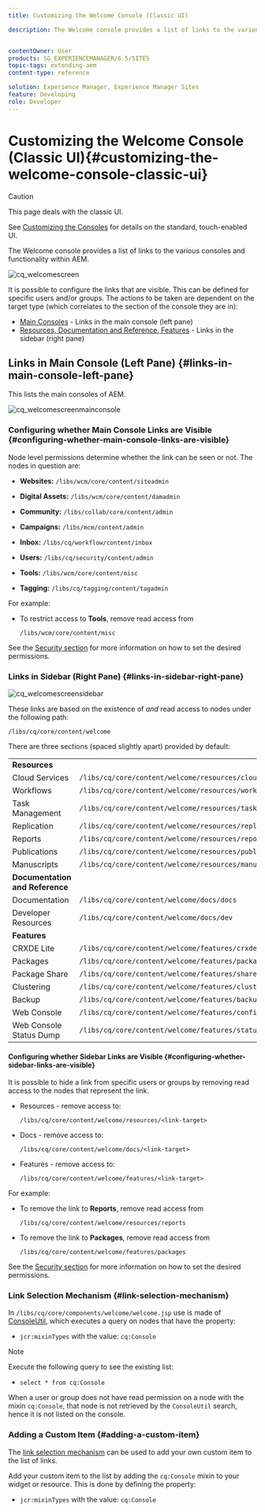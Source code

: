 ```yaml
---
title: Customizing the Welcome Console (Classic UI)

description: The Welcome console provides a list of links to the various consoles and functionality within AEM


contentOwner: User
products: SG_EXPERIENCEMANAGER/6.5/SITES
topic-tags: extending-aem
content-type: reference

solution: Experience Manager, Experience Manager Sites
feature: Developing
role: Developer
---
```

# Customizing the Welcome Console (Classic UI){#customizing-the-welcome-console-classic-ui}

>[!CAUTION]
>
>This page deals with the classic UI.
>
>See [Customizing the Consoles](/help/sites-developing/customizing-consoles-touch.md) for details on the standard, touch-enabled UI.

The Welcome console provides a list of links to the various consoles and functionality within AEM.

![cq_welcomescreen](assets/cq_welcomescreen.png)

It is possible to configure the links that are visible. This can be defined for specific users and/or groups. The actions to be taken are dependent on the target type (which correlates to the section of the console they are in):

* [Main Consoles](#links-in-main-console-left-pane) - Links in the main console (left pane)
* [Resources, Documentation and Reference, Features](#links-in-sidebar-right-pane) - Links in the sidebar (right pane)

## Links in Main Console (Left Pane) {#links-in-main-console-left-pane}

This lists the main consoles of AEM.

![cq_welcomescreenmainconsole](assets/cq_welcomescreenmainconsole.png)

### Configuring whether Main Console Links are Visible {#configuring-whether-main-console-links-are-visible}

Node level permissions determine whether the link can be seen or not. The nodes in question are:

* **Websites:** `/libs/wcm/core/content/siteadmin`

* **Digital Assets:** `/libs/wcm/core/content/damadmin`

* **Community:** `/libs/collab/core/content/admin`

* **Campaigns:** `/libs/mcm/content/admin`

* **Inbox:** `/libs/cq/workflow/content/inbox`

* **Users:** `/libs/cq/security/content/admin`

* **Tools:** `/libs/wcm/core/content/misc`

* **Tagging:** `/libs/cq/tagging/content/tagadmin`

For example:

* To restrict access to **Tools**, remove read access from

  `/libs/wcm/core/content/misc`

See the [Security section](/help/sites-administering/security.md) for more information on how to set the desired permissions.

### Links in Sidebar (Right Pane) {#links-in-sidebar-right-pane}

![cq_welcomescreensidebar](assets/cq_welcomescreensidebar.png)

These links are based on the existence of *and* read access to nodes under the following path:

`/libs/cq/core/content/welcome`

There are three sections (spaced slightly apart) provided by default:

<table>
 <tbody>
  <tr>
   <td><strong>Resources</strong></td>
   <td> </td>
  </tr>
  <tr>
   <td> Cloud Services</td>
   <td><code>/libs/cq/core/content/welcome/resources/cloudservices</code></td>
  </tr>
  <tr>
   <td> Workflows</td>
   <td><code>/libs/cq/core/content/welcome/resources/workflows</code></td>
  </tr>
  <tr>
   <td> Task Management</td>
   <td><code>/libs/cq/core/content/welcome/resources/taskmanager</code></td>
  </tr>
  <tr>
   <td> Replication</td>
   <td><code>/libs/cq/core/content/welcome/resources/replication</code></td>
  </tr>
  <tr>
   <td> Reports</td>
   <td><code>/libs/cq/core/content/welcome/resources/reports</code></td>
  </tr>
  <tr>
   <td> Publications</td>
   <td><code>/libs/cq/core/content/welcome/resources/publishingadmin</code></td>
  </tr>
  <tr>
   <td> Manuscripts</td>
   <td><code>/libs/cq/core/content/welcome/resources/manuscriptsadmin</code></td>
  </tr>
  <tr>
   <td><strong>Documentation and Reference</strong></td>
   <td> </td>
  </tr>
  <tr>
   <td> Documentation</td>
   <td><code>/libs/cq/core/content/welcome/docs/docs</code></td>
  </tr>
  <tr>
   <td> Developer Resources</td>
   <td><code>/libs/cq/core/content/welcome/docs/dev</code></td>
  </tr>
  <tr>
   <td><strong>Features</strong></td>
   <td> </td>
  </tr>
  <tr>
   <td> CRXDE Lite</td>
   <td><code>/libs/cq/core/content/welcome/features/crxde</code></td>
  </tr>
  <tr>
   <td> Packages</td>
   <td><code>/libs/cq/core/content/welcome/features/packages</code></td>
  </tr>
  <tr>
   <td> Package Share</td>
   <td><code>/libs/cq/core/content/welcome/features/share</code></td>
  </tr>
  <tr>
   <td> Clustering</td>
   <td><code>/libs/cq/core/content/welcome/features/cluster</code></td>
  </tr>
  <tr>
   <td> Backup</td>
   <td><code>/libs/cq/core/content/welcome/features/backup</code></td>
  </tr>
  <tr>
   <td> Web Console<br /> </td>
   <td><code>/libs/cq/core/content/welcome/features/config</code></td>
  </tr>
  <tr>
   <td> Web Console Status Dump<br /> </td>
   <td><code>/libs/cq/core/content/welcome/features/statusdump</code></td>
  </tr>
 </tbody>
</table>

#### Configuring whether Sidebar Links are Visible {#configuring-whether-sidebar-links-are-visible}

It is possible to hide a link from specific users or groups by removing read access to the nodes that represent the link.

* Resources - remove access to:

  `/libs/cq/core/content/welcome/resources/<link-target>`

* Docs - remove access to:

  `/libs/cq/core/content/welcome/docs/<link-target>`

* Features - remove access to:

  `/libs/cq/core/content/welcome/features/<link-target>`

For example:

* To remove the link to **Reports**, remove read access from

  `/libs/cq/core/content/welcome/resources/reports`

* To remove the link to **Packages**, remove read access from

  `/libs/cq/core/content/welcome/features/packages`

See the [Security section](/help/sites-administering/security.md) for more information on how to set the desired permissions.

### Link Selection Mechanism {#link-selection-mechanism}

In `/libs/cq/core/components/welcome/welcome.jsp` use is made of [ConsoleUtil](https://helpx.adobe.com/experience-manager/6-5/sites/developing/using/reference-materials/javadoc/com/day/cq/commons/ConsoleUtil.html), which executes a query on nodes that have the property:

* `jcr:mixinTypes` with the value: `cq:Console`

>[!NOTE]
>
>Execute the following query to see the existing list:
>
>* `select * from cq:Console`
>

When a user or group does not have read permission on a node with the mixin `cq:Console`, that node is not retrieved by the `ConsoleUtil` search, hence it is not listed on the console.

### Adding a Custom Item {#adding-a-custom-item}

The [link selection mechanism](#link-selection-mechanism) can be used to add your own custom item to the list of links.

Add your custom item to the list by adding the `cq:Console` mixin to your widget or resource. This is done by defining the property:

* `jcr:mixinTypes` with the value: `cq:Console`

